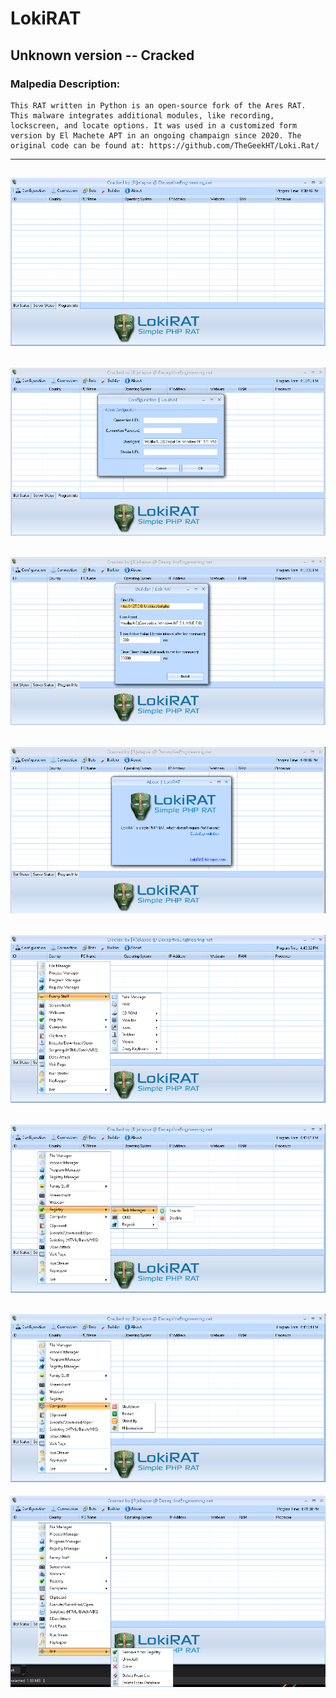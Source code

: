# LokiRAT
## Unknown version -- Cracked
### Malpedia Description:
```
This RAT written in Python is an open-source fork of the Ares RAT. This malware integrates additional modules, like recording, lockscreen, and locate options. It was used in a customized form version by El Machete APT in an ongoing champaign since 2020. The original code can be found at: https://github.com/TheGeekHT/Loki.Rat/
```
---
![loki-1](Pictures/LokiRAT/loki-1.png)
---
![loki-2](Pictures/LokiRAT/loki-2.png)
---
![loki-3](Pictures/LokiRAT/loki-3.png)
---
![loki-4](Pictures/LokiRAT/loki-4.png)
---
![loki-5](Pictures/LokiRAT/loki-5.png)
---
![loki-6](Pictures/LokiRAT/loki-6.png)
---
![loki-7](Pictures/LokiRAT/loki-7.png)
---
![loki-8](Pictures/LokiRAT/loki-8.png)
